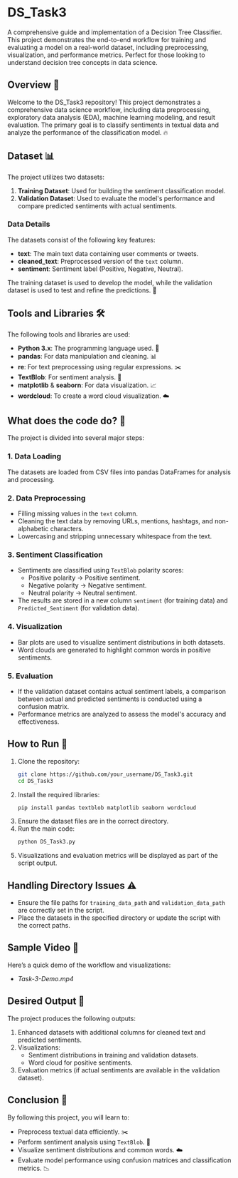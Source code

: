 # DS_Task3
A comprehensive guide and implementation of a Decision Tree Classifier. This project demonstrates the end-to-end workflow for training and evaluating a model on a real-world dataset, including preprocessing, visualization, and performance metrics. Perfect for those looking to understand decision tree concepts in data science.
## Overview 📝
Welcome to the DS_Task3 repository! This project demonstrates a comprehensive data science workflow, including data preprocessing, exploratory data analysis (EDA), machine learning modeling, and result evaluation. The primary goal is to classify sentiments in textual data and analyze the performance of the classification model. 🔥

## Dataset 📊
The project utilizes two datasets:
1. **Training Dataset**: Used for building the sentiment classification model.
2. **Validation Dataset**: Used to evaluate the model's performance and compare predicted sentiments with actual sentiments.

### Data Details
The datasets consist of the following key features:
- **text**: The main text data containing user comments or tweets.
- **cleaned_text**: Preprocessed version of the `text` column.
- **sentiment**: Sentiment label (Positive, Negative, Neutral).

The training dataset is used to develop the model, while the validation dataset is used to test and refine the predictions. 🧹

## Tools and Libraries 🛠️
The following tools and libraries are used:
- **Python 3.x**: The programming language used. 🐍
- **pandas**: For data manipulation and cleaning. 📊
- **re**: For text preprocessing using regular expressions. ✂️
- **TextBlob**: For sentiment analysis. 📜
- **matplotlib** & **seaborn**: For data visualization. 📈
- **wordcloud**: To create a word cloud visualization. ☁️

## What does the code do? 🤖
The project is divided into several major steps:

### 1. Data Loading
The datasets are loaded from CSV files into pandas DataFrames for analysis and processing.

### 2. Data Preprocessing
- Filling missing values in the `text` column.
- Cleaning the text data by removing URLs, mentions, hashtags, and non-alphabetic characters.
- Lowercasing and stripping unnecessary whitespace from the text.

### 3. Sentiment Classification
- Sentiments are classified using `TextBlob` polarity scores:
  - Positive polarity -> Positive sentiment.
  - Negative polarity -> Negative sentiment.
  - Neutral polarity -> Neutral sentiment.
- The results are stored in a new column `sentiment` (for training data) and `Predicted_Sentiment` (for validation data).

### 4. Visualization
- Bar plots are used to visualize sentiment distributions in both datasets.
- Word clouds are generated to highlight common words in positive sentiments.

### 5. Evaluation
- If the validation dataset contains actual sentiment labels, a comparison between actual and predicted sentiments is conducted using a confusion matrix.
- Performance metrics are analyzed to assess the model's accuracy and effectiveness.

## How to Run 🚀
1. Clone the repository:
   ```bash
   git clone https://github.com/your_username/DS_Task3.git
   cd DS_Task3
   ```
2. Install the required libraries:
   ```bash
   pip install pandas textblob matplotlib seaborn wordcloud
   ```
3. Ensure the dataset files are in the correct directory.
4. Run the main code:
   ```bash
   python DS_Task3.py
   ```
5. Visualizations and evaluation metrics will be displayed as part of the script output.

## Handling Directory Issues ⚠️
- Ensure the file paths for `training_data_path` and `validation_data_path` are correctly set in the script.
- Place the datasets in the specified directory or update the script with the correct paths.

## Sample Video 🎥
Here’s a quick demo of the workflow and visualizations:
- *Task-3-Demo.mp4*

## Desired Output 🎯
The project produces the following outputs:
1. Enhanced datasets with additional columns for cleaned text and predicted sentiments.
2. Visualizations:
   - Sentiment distributions in training and validation datasets.
   - Word cloud for positive sentiments.
3. Evaluation metrics (if actual sentiments are available in the validation dataset).

## Conclusion 🎉
By following this project, you will learn to:
- Preprocess textual data efficiently. ✂️
- Perform sentiment analysis using `TextBlob`. 📜
- Visualize sentiment distributions and common words. ☁️
- Evaluate model performance using confusion matrices and classification metrics. 📉
